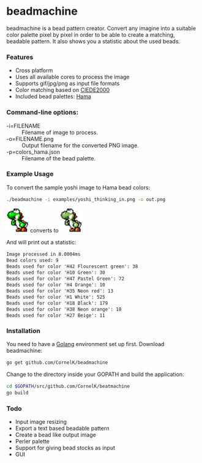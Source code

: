# beadmachine
beadmachine is a bead pattern creator. Convert any imagine into a suitable color palette pixel by pixel in order to be able to create a matching, beadable pattern. It also shows you a statistic about the used beads.

### Features
- Cross platform
- Uses all available cores to process the image
- Supports gif/jpg/png as input file formats
- Color matching based on [CIEDE2000](http://en.wikipedia.org/wiki/Color_difference#CIEDE2000 "")
- Included bead palettes: [Hama](http://www.hama.dk "")

### Command-line options:
<dl>
<dt>-i=FILENAME</dt>
  <dd>Filename of image to process.</dd>
<dt>-o=FILENAME.png</dt>
  <dd>Output filename for the converted PNG image.</dd>
<dt>-p=colors_hama.json</dt>
  <dd>Filename of the bead palette.</dd>
</dl>

### Example Usage
To convert the sample yoshi image to Hama bead colors:

```bash
./beadmachine -i examples/yoshi_thinking_in.png -o out.png
```

<img src="https://raw.githubusercontent.com/CornelK/beadmachine/master/examples/yoshi_thinking_in.png" alt="Yoshi thinking in" height="64" width="58"/> converts to <img src="https://raw.githubusercontent.com/CornelK/beadmachine/master/examples/yoshi_thinking_out.png" alt="Yoshi thinking in" height="64" width="58"/>

And will print out a statistic:
```
Image processed in 8.0004ms
Bead colors used: 9
Beads used for color 'H42 Flourescent green': 38
Beads used for color 'H10 Green': 30
Beads used for color 'H47 Pastel Green': 72
Beads used for color 'H4 Orange': 10
Beads used for color 'H35 Neon red': 13
Beads used for color 'H1 White': 525
Beads used for color 'H18 Black': 179
Beads used for color 'H38 Neon orange': 18
Beads used for color 'H27 Beige': 11
```

### Installation
You need to have a [Golang](http://golang.org/doc/install "") environment set up first. Download beadmachine:

```bash
go get github.com/CornelK/beadmachine
```

Change to the directory inside your GOPATH and build the application:

```bash
cd $GOPATH/src/github.com/CornelK/beatmachine
go build
```

### Todo
- Input image resizing
- Export a text based beadable pattern
- Create a bead like output image
- Perler palette
- Support for giving bead stocks as input
- GUI
